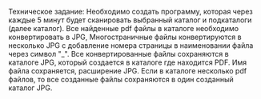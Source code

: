 Техническое задание:
Необходимо создать программу, которая через каждые 5 минут будет сканировать выбранный каталог и подкаталоги (далее каталог).
Все найденные pdf файлы в каталоге необходимо конвертировать в JPG, Многостраничные файлы конвертируются в несколько JPG с добавление номера страницы в наименовании файла через символ "_".
Все конвертированные файлы сохраняются в каталоге JPG, который создается в каталоге где находится PDF. Имя файла сохраняется, расширение JPG.
Если в каталоге несколько pdf файлов, то все созданные файлы сохраняются в один созданный каталог JPG.